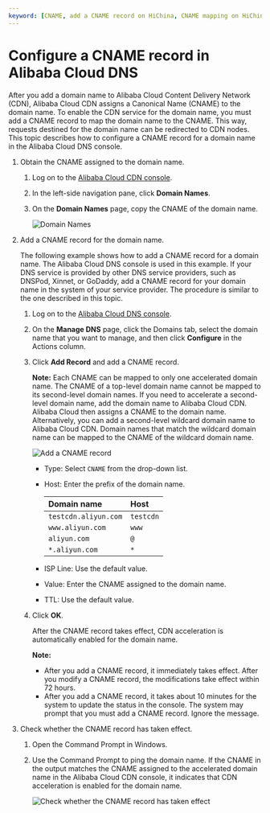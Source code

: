 ```yaml
---
keyword: [CNAME, add a CNAME record on HiChina, CNAME mapping on HiChina, CNAME of Alibaba Cloud domain name]
---
```


# Configure a CNAME record in Alibaba Cloud DNS

After you add a domain name to Alibaba Cloud Content Delivery Network \(CDN\), Alibaba Cloud CDN assigns a Canonical Name \(CNAME\) to the domain name. To enable the CDN service for the domain name, you must add a CNAME record to map the domain name to the CNAME. This way, requests destined for the domain name can be redirected to CDN nodes. This topic describes how to configure a CNAME record for a domain name in the Alibaba Cloud DNS console.

1.  Obtain the CNAME assigned to the domain name.

    1.  Log on to the [Alibaba Cloud CDN console](https://cdn.console.aliyun.com).

    2.  In the left-side navigation pane, click **Domain Names**.

    3.  On the **Domain Names** page, copy the CNAME of the domain name.

        ![Domain Names](https://static-aliyun-doc.oss-accelerate.aliyuncs.com/assets/img/en-US/3630062061/p66555.png)

2.  Add a CNAME record for the domain name.

    The following example shows how to add a CNAME record for a domain name. The Alibaba Cloud DNS console is used in this example. If your DNS service is provided by other DNS service providers, such as DNSPod, Xinnet, or GoDaddy, add a CNAME record for your domain name in the system of your service provider. The procedure is similar to the one described in this topic.

    1.  Log on to the [Alibaba Cloud DNS console](https://dc.console.aliyun.com/dns).

    2.  On the **Manage DNS** page, click the Domains tab, select the domain name that you want to manage, and then click **Configure** in the Actions column.

    3.  Click **Add Record** and add a CNAME record.

        **Note:** Each CNAME can be mapped to only one accelerated domain name. The CNAME of a top-level domain name cannot be mapped to its second-level domain names. If you need to accelerate a second-level domain name, add the domain name to Alibaba Cloud CDN. Alibaba Cloud then assigns a CNAME to the domain name. Alternatively, you can add a second-level wildcard domain name to Alibaba Cloud CDN. Domain names that match the wildcard domain name can be mapped to the CNAME of the wildcard domain name.

        ![Add a CNAME record](https://static-aliyun-doc.oss-accelerate.aliyuncs.com/assets/img/en-US/3630062061/p64412.png)

        -   Type: Select `CNAME` from the drop-down list.
        -   Host: Enter the prefix of the domain name.

            |Domain name|Host|
            |:----------|:---|
            |`testcdn.aliyun.com`|`testcdn`|
            |`www.aliyun.com`|`www`|
            |`aliyun.com`|`@`|
            |`*.aliyun.com`|`*`|

        -   ISP Line: Use the default value.
        -   Value: Enter the CNAME assigned to the domain name.
        -   TTL: Use the default value.
    4.  Click **OK**.

        After the CNAME record takes effect, CDN acceleration is automatically enabled for the domain name.

        **Note:**

        -   After you add a CNAME record, it immediately takes effect. After you modify a CNAME record, the modifications take effect within 72 hours.
        -   After you add a CNAME record, it takes about 10 minutes for the system to update the status in the console. The system may prompt that you must add a CNAME record. Ignore the message.
3.  Check whether the CNAME record has taken effect.

    1.  Open the Command Prompt in Windows.

    2.  Use the Command Prompt to ping the domain name. If the CNAME in the output matches the CNAME assigned to the accelerated domain name in the Alibaba Cloud CDN console, it indicates that CDN acceleration is enabled for the domain name.

        ![Check whether the CNAME record has taken effect](https://static-aliyun-doc.oss-accelerate.aliyuncs.com/assets/img/en-US/7423839951/p66693.png)


